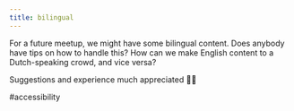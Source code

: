 ```yaml
---
title: bilingual
---
```


For a future meetup, we might have some bilingual content. Does anybody have tips on how to handle this? How can we make English content to a Dutch-speaking crowd, and vice versa?

Suggestions and experience much appreciated 🙏🏿

\#accessibility
